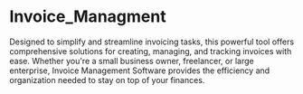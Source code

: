 # Invoice_Managment
Designed to simplify and streamline invoicing tasks, this powerful tool offers comprehensive solutions for creating, managing, and tracking invoices with ease. Whether you're a small business owner, freelancer, or large enterprise, Invoice Management Software provides the efficiency and organization needed to stay on top of your finances.
